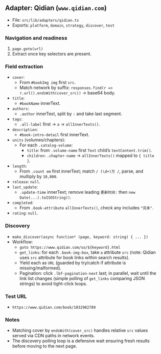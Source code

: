 ## Adapter: Qidian (`www.qidian.com`)

- File: `src/lib/adapters/qidian.ts`
- Exports: `platform`, `domain`, `strategy`, `discover`, `test`

### Navigation and readiness

1. `page.goto(url)`
2. Extract once key selectors are present.

### Field extraction

- `cover`:
  - From `#bookImg img` first `src`.
  - Match network by suffix: `responses.find(r => r.url().endsWith(cover_src))`
    → base64 body.
- `title`:
  - `#bookName` innerText.
- `authors`:
  - `.author` innerText, split by `:` and take last segment.
- `tags`:
  - `.all-label` first → `a` → `allInnerTexts()`.
- `description`:
  - `#book-intro-detail` first innerText.
- `units` (volumes/chapters):
  - For each `.catalog-volume`:
    - `title`: from `.volume-name` first `Text` child’s `textContent.trim()`.
    - `children`: `.chapter-name` → `allInnerTexts()` mapped to `{ title }`.
- `length`:
  - From `.count em` first innerText; match `/ (\d+)万 /`, parse, and multiply
    by `10,000`.
- `release`: `null`.
- `last_update`:
  - `.update-time` innerText; remove leading `更新时间:` then
    `new Date(...).toISOString()`.
- `completed`:
  - From `.book-attribute` `allInnerTexts()`, check any includes `"完本"`.
- `rating`: `null`.

### Discovery

- `make_discover(async function* (page, keyword: string) { ... })`
- Workflow:
  - `goto https://www.qidian.com/so/${keyword}.html`
  - `get_links`: for each `.book-img-box`, take `a` attribute `src` (note:
    Qidian uses `src` attribute for book links within search results).
  - Yield each as `URL` (guarded by try/catch if attribute is
    missing/malformed).
  - Pagination: click `.lbf-pagination-next` last; in parallel, wait until the
    link list changes (simple polling of `get_links` comparing JSON strings) to
    avoid tight-click loops.

### Test URL

- `https://www.qidian.com/book/1032982789`

### Notes

- Matching cover by `endsWith(cover_src)` handles relative `src` values served
  via CDN paths in network events.
- The discovery polling loop is a defensive wait ensuring fresh results before
  moving to the next page.
